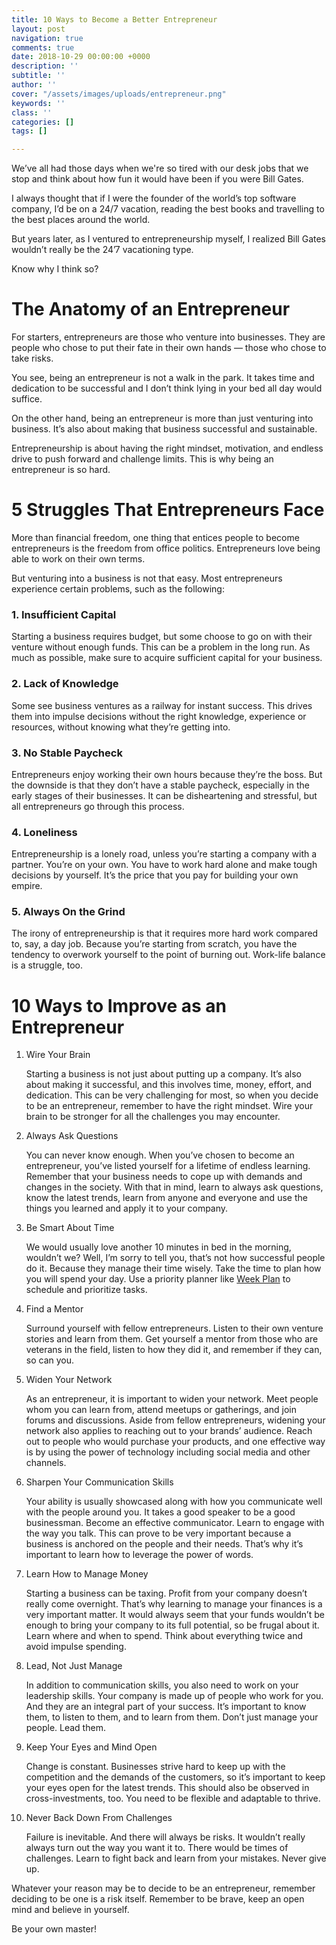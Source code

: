 ```yaml
---
title: 10 Ways to Become a Better Entrepreneur
layout: post
navigation: true
comments: true
date: 2018-10-29 00:00:00 +0000
description: ''
subtitle: ''
author: ''
cover: "/assets/images/uploads/entrepreneur.png"
keywords: ''
class: ''
categories: []
tags: []

---
```

We’ve all had those days when we're so tired with our desk jobs that we stop and think about how fun it would have been if you were Bill Gates.

I always thought that if I were the founder of the world’s top software company, I’d be on a 24/7 vacation, reading the best books and travelling to the best places around the world.

But years later, as I ventured to entrepreneurship myself, I realized Bill Gates wouldn’t really be the 24’7 vacationing type.

Know why I think so?

# The Anatomy of an Entrepreneur

For starters, entrepreneurs are those who venture into businesses. They are people who chose to put their fate in their own hands — those who chose to take risks.

You see, being an entrepreneur is not a walk in the park. It takes time and dedication to be successful and I don’t think lying in your bed all day would suffice.

On the other hand, being an entrepreneur is more than just venturing into business. It’s also about making that business successful and sustainable.

Entrepreneurship is about having the right mindset, motivation, and endless drive to push forward and challenge limits. This is why being an entrepreneur is so hard.

# 5 Struggles That Entrepreneurs Face

More than financial freedom, one thing that entices people to become entrepreneurs is the freedom from office politics. Entrepreneurs love being able to work on their own terms.

But venturing into a business is not that easy. Most entrepreneurs experience certain problems, such as the following:

### 1. Insufficient Capital

Starting a business requires budget, but some choose to go on with their venture without enough funds. This can be a problem in the long run. As much as possible, make sure to acquire sufficient capital for your business.

### 2. Lack of Knowledge

Some see business ventures as a railway for instant success. This drives them into impulse decisions without the right knowledge, experience or resources, without knowing what they’re getting into.

### 3. No Stable Paycheck

Entrepreneurs enjoy working their own hours because they’re the boss. But the downside is that they don’t have a stable paycheck, especially in the early stages of their businesses. It can be disheartening and stressful, but all entrepreneurs go through this process.

### 4. Loneliness

Entrepreneurship is a lonely road, unless you’re starting a company with a partner. You’re on your own. You have to work hard alone and make tough decisions by yourself. It’s the price that you pay for building your own empire.

### 5. Always On the Grind

The irony of entrepreneurship is that it requires more hard work compared to, say, a day job. Because you’re starting from scratch, you have the tendency to overwork yourself to the point of burning out. Work-life balance is a struggle, too.

# 10 Ways to Improve as an Entrepreneur

 1. Wire Your Brain

    Starting a business is not just about putting up a company. It’s also about making it successful, and this involves time, money, effort, and dedication. This can be very challenging for most, so when you decide to be an entrepreneur, remember to have the right mindset. Wire your brain to be stronger for all the challenges you may encounter.
 2. Always Ask Questions

    You can never know enough. When you’ve chosen to become an entrepreneur, you’ve listed yourself for a lifetime of endless learning. Remember that your business needs to cope up with demands and changes in the society. With that in mind, learn to always ask questions, know the latest trends, learn from anyone and everyone and use the things you learned and apply it to your company.
 3. Be Smart About Time

    We would usually love another 10 minutes in bed in the morning, wouldn’t we? Well, I’m sorry to tell you, that’s not how successful people do it. Because they manage their time wisely. Take the time to plan how you will spend your day. Use a priority planner like [Week Plan](https://weekplan.net/) to schedule and prioritize tasks.
 4. Find a Mentor

    Surround yourself with fellow entrepreneurs. Listen to their own venture stories and learn from them. Get yourself a mentor from those who are veterans in the field, listen to how they did it, and remember if they can, so can you.
 5. Widen Your Network

    As an entrepreneur, it is important to widen your network. Meet people whom you can learn from, attend meetups or gatherings, and join forums and discussions. Aside from fellow entrepreneurs, widening your network also applies to reaching out to your brands’ audience. Reach out to people who would purchase your products, and one effective way is by using the power of technology including social media and other channels.
 6. Sharpen Your Communication Skills

    Your ability is usually showcased along with how you communicate well with the people around you. It takes a good speaker to be a good businessman. Become an effective communicator. Learn to engage with the way you talk. This can prove to be very important because a business is anchored on the people and their needs. That’s why it’s important to learn how to leverage the power of words.
 7. Learn How to Manage Money

    Starting a business can be taxing. Profit from your company doesn’t really come overnight. That’s why learning to manage your finances is a very important matter. It would always seem that your funds wouldn’t be enough to bring your company to its full potential, so be frugal about it. Learn where and when to spend. Think about everything twice and avoid impulse spending.
 8. Lead, Not Just Manage

    In addition to communication skills, you also need to work on your leadership skills. Your company is made up of people who work for you. And they are an integral part of your success. It’s important to know them, to listen to them, and to learn from them. Don’t just manage your people. Lead them.
 9. Keep Your Eyes and Mind Open

    Change is constant. Businesses strive hard to keep up with the competition and the demands of the customers, so it’s important to keep your eyes open for the latest trends. This should also be observed in cross-investments, too. You need to be flexible and adaptable to thrive.
10. Never Back Down From Challenges

    Failure is inevitable. And there will always be risks. It wouldn’t really always turn out the way you want it to. There would be times of challenges. Learn to fight back and learn from your mistakes. Never give up.

Whatever your reason may be to decide to be an entrepreneur, remember deciding to be one is a risk itself. Remember to be brave, keep an open mind and believe in yourself.

Be your own master!
